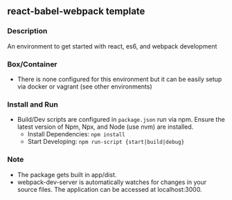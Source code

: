 ## react-babel-webpack template

### Description
An environment to get started with react, es6, and webpack development

### Box/Container
* There is none configured for this environment but it can be easily setup via docker or vagrant (see other environments)

### Install and Run
* Build/Dev scripts are configured in ```package.json``` run via npm. Ensure the latest version of Npm, Npx, and Node (use nvm) are installed.
  * Install Dependencies: ```npm install```
  * Start Developing: ```npm run-script {start|build|debug}```

### Note
* The package gets built in app/dist.
* webpack-dev-server is automatically watches for changes in your source files. The application can be accessed at localhost:3000.